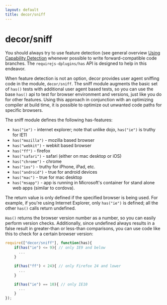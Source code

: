 ```yaml
---
layout: default
title: decor/sniff
---
```


# decor/sniff

You should always try to use feature detection (see general overview
[Using Capability Detection](http://dev.opera.com/articles/view/using-capability-detection/)
whenever possible to write forward-compatible code branches.
The `requirejs-dplugins/has` API is designed to help in this endeavor.

When feature detection is not an option, decor provides user agent sniffing code in the module, `decor/sniff`.
The sniff module augments the basic set of `has()` tests with additional user agent based tests,
so you can use the base `has()` api to test for browser environment and versions, just like you do for other features.
Using this approach in conjunction with an optimizing compiler at build time, it is possible to optimize out unwanted
code paths for specific browsers.

The sniff module defines the following has-features:

* `has("ie")` - internet explorer; note that unlike dojo, `has("ie")` is truthy for IE11
* `has("mozilla")` - mozilla based browser
* `has("webkit")` - webkit based browser
* `has("ff")` - firefox
* `has("safari")` - safari (either on mac desktop or iOS)
* `has("chrome")` - chrome
* `has("ios")` - truthy for iPhone, iPad, etc.
* `has("android")` - true for android devices
* `has("mac")` - true for mac desktop
* `has("msapp")` - app is running in Microsoft's container for stand alone web apps (similar to cordova).


The return value is only defined if the specified browser is being used.
For example, if you're using Internet Explorer, only `has("ie")` is defined;
all the other `has()` calls return undefined.

`Has()` returns the browser version number as a number, so you can easily perform version checks.
Additionally, since undefined always results in a false result in greater-than or less-than comparisons,
you can use code like this to check for a certain browser version:


```js
require(["decor/sniff"], function(has){
	if(has("ie") <= 9){ // only IE9 and below
	  ...
	}

	if(has("ff") < 24){ // only Firefox 24 and lower
	  ...
	}

	if(has("ie") == 10){ // only IE10
	  ...
	}
});
```
